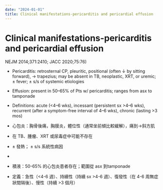 ```yaml
---
date: "2024-01-01"
title: Clinical manifestations-pericarditis and pericardial effusion
---
```


# Clinical manifestations-pericarditis and pericardial effusion

NEJM 2014;371:2410; JACC 2020;75:76)
* Pericarditis: retrosternal CP, pleuritic, positional (often ↓ by sitting forward), → trapezius; may be absent in TB, neoplastic, XRT, or uremic; ± fever; ± s/s of systemic etiologies
* Effusion: present in 50–65% of Pts w/ pericarditis; ranges from asx to tamponade
* Definitions: acute (<4–6 wks), incessant (persistent sx >4–6 wks), recurrent (after a symptom-free interval of 4–6 wks), chronic (lasting >3 mos)

* 心包炎：胸骨後痛，胸膜炎，體位性（通常坐前傾比較緩解），痛到→斜方肌
* 在 TB、腫瘤、XRT 或尿毒症中可能不存在
* ± 發熱； ± s/s 系統性病因
*
* 積液：50-65% 的心包炎患者存在；範圍從 asx 到tamponade
* 定義：急性（<4-6 週）、持續性（持續 sx >4-6 週）、復發性（在 4-6 周無症狀間隔後）、慢性（持續 >3 個月）
